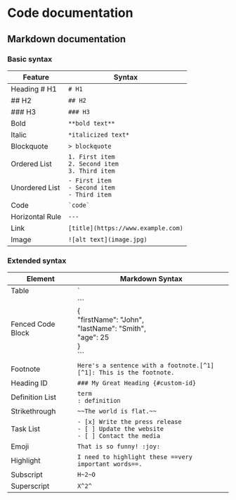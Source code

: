 # Code documentation

## Markdown documentation

### Basic syntax

| Feature          | Syntax                                 |
|------------------|----------------------------------------|
| Heading # H1     | `# H1`                                 |
| ## H2            | `## H2`                                |
| ### H3           | `### H3`                               |
| Bold             | `**bold text**`                        |
| Italic           | `*italicized text*`                    |
| Blockquote       | `> blockquote`                         |
| Ordered List     | `1. First item` <br> `2. Second item` <br> `3. Third item` |
| Unordered List   | `- First item` <br> `- Second item` <br> `- Third item`   |
| Code             | `` `code` ``                           |
| Horizontal Rule  | `---`                                  |
| Link             | `[title](https://www.example.com)`     |
| Image            | `![alt text](image.jpg)`               |


### Extended syntax

| Element              | Markdown Syntax                                                      |
|----------------------|----------------------------------------------------------------------|
| Table                | `| Syntax | Description |`<br>`| ----------- | ----------- |`<br>`| Header | Title |`<br>`| Paragraph | Text |` |
| Fenced Code Block    | \```<br>{<br>  "firstName": "John",<br>  "lastName": "Smith",<br>  "age": 25<br>}<br>\``` |
| Footnote             | `Here's a sentence with a footnote.[^1]`<br>`[^1]: This is the footnote.` |
| Heading ID           | `### My Great Heading {#custom-id}`                                  |
| Definition List      | `term`<br>`: definition`                                             |
| Strikethrough        | `~~The world is flat.~~`                                             |
| Task List            | `- [x] Write the press release`<br>`- [ ] Update the website`<br>`- [ ] Contact the media` |
| Emoji                | `That is so funny! :joy:`                                            |
| Highlight            | `I need to highlight these ==very important words==.`                |
| Subscript            | `H~2~O`                                                              |
| Superscript          | `X^2^`                                                               |

